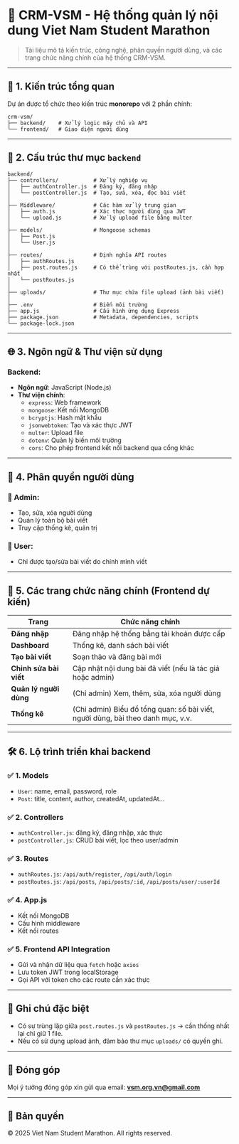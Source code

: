
# 📘 CRM-VSM - Hệ thống quản lý nội dung Viet Nam Student Marathon

> Tài liệu mô tả kiến trúc, công nghệ, phân quyền người dùng, và các trang chức năng chính của hệ thống CRM-VSM.

---

## 📁 1. Kiến trúc tổng quan

Dự án được tổ chức theo kiến trúc **monorepo** với 2 phần chính:

```
crm-vsm/
├── backend/    # Xử lý logic máy chủ và API
└── frontend/   # Giao diện người dùng
```

---

## 🧠 2. Cấu trúc thư mục `backend`

```
backend/
├── controllers/           # Xử lý nghiệp vụ
│   ├── authController.js  # Đăng ký, đăng nhập
│   └── postController.js  # Tạo, sửa, xóa, đọc bài viết
│
├── Middleware/            # Các hàm xử lý trung gian
│   ├── auth.js            # Xác thực người dùng qua JWT
│   └── upload.js          # Xử lý upload file bằng multer
│
├── models/                # Mongoose schemas
│   ├── Post.js
│   └── User.js
│
├── routes/                # Định nghĩa API routes
│   ├── authRoutes.js
│   ├── post.routes.js     # Có thể trùng với postRoutes.js, cần hợp nhất
│   └── postRoutes.js
│
├── uploads/               # Thư mục chứa file upload (ảnh bài viết)
│
├── .env                   # Biến môi trường
├── app.js                 # Cấu hình ứng dụng Express
├── package.json           # Metadata, dependencies, scripts
└── package-lock.json
```

---

## 🌐 3. Ngôn ngữ & Thư viện sử dụng

### Backend:
- **Ngôn ngữ**: JavaScript (Node.js)
- **Thư viện chính**:
  - `express`: Web framework
  - `mongoose`: Kết nối MongoDB
  - `bcryptjs`: Hash mật khẩu
  - `jsonwebtoken`: Tạo và xác thực JWT
  - `multer`: Upload file
  - `dotenv`: Quản lý biến môi trường
  - `cors`: Cho phép frontend kết nối backend qua cổng khác

---

## 🔐 4. Phân quyền người dùng

### 👑 Admin:
- Tạo, sửa, xóa người dùng
- Quản lý toàn bộ bài viết
- Truy cập thống kê, quản trị

### 👤 User:
- Chỉ được tạo/sửa bài viết do chính mình viết

---

## 🧩 5. Các trang chức năng chính (Frontend dự kiến)

| Trang               | Chức năng chính                                                                 |
|---------------------|----------------------------------------------------------------------------------|
| **Đăng nhập**        | Đăng nhập hệ thống bằng tài khoản được cấp                                       |
| **Dashboard**        | Thống kê, danh sách bài viết                                                    |
| **Tạo bài viết**     | Soạn thảo và đăng bài mới                                                       |
| **Chỉnh sửa bài viết**| Cập nhật nội dung bài đã viết (nếu là tác giả hoặc admin)                       |
| **Quản lý người dùng**| (Chỉ admin) Xem, thêm, sửa, xóa người dùng                                     |
| **Thống kê**         | (Chỉ admin) Biểu đồ tổng quan: số bài viết, người dùng, bài theo danh mục, v.v.|

---

## 🛠️ 6. Lộ trình triển khai backend

### ✅ 1. **Models**
- `User`: name, email, password, role
- `Post`: title, content, author, createdAt, updatedAt...

### ✅ 2. **Controllers**
- `authController.js`: đăng ký, đăng nhập, xác thực
- `postController.js`: CRUD bài viết, lọc theo user/admin

### ✅ 3. **Routes**
- `authRoutes.js`: `/api/auth/register`, `/api/auth/login`
- `postRoutes.js`: `/api/posts`, `/api/posts/:id`, `/api/posts/user/:userId`

### ✅ 4. **App.js**
- Kết nối MongoDB
- Cấu hình middleware
- Kết nối routes

### ✅ 5. **Frontend API Integration**
- Gửi và nhận dữ liệu qua `fetch` hoặc `axios`
- Lưu token JWT trong localStorage
- Gọi API với token cho các route cần xác thực

---

## 📌 Ghi chú đặc biệt
- Có sự trùng lặp giữa `post.routes.js` và `postRoutes.js` → cần thống nhất lại chỉ giữ 1 file.
- Nếu có sử dụng upload ảnh, đảm bảo thư mục `uploads/` có quyền ghi.

---

## 👥 Đóng góp
Mọi ý tưởng đóng góp xin gửi qua email: **vsm.org.vn@gmail.com**

---

## 🏁 Bản quyền
© 2025 Viet Nam Student Marathon. All rights reserved.
